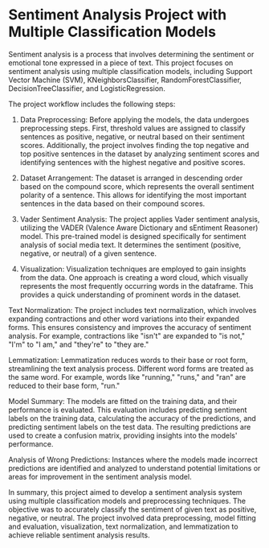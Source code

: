 # Sentiment Analysis Project with Multiple Classification Models
Sentiment analysis is a process that involves determining the sentiment or emotional tone expressed in a piece of text. This project focuses on sentiment analysis using multiple classification models, including Support Vector Machine (SVM), KNeighborsClassifier, RandomForestClassifier, DecisionTreeClassifier, and LogisticRegression.

The project workflow includes the following steps:

1. Data Preprocessing: Before applying the models, the data undergoes preprocessing steps. First, threshold values are assigned to classify sentences as positive, negative, or neutral based on their sentiment scores. Additionally, the project involves finding the top negative and top positive sentences in the dataset by analyzing sentiment scores and identifying sentences with the highest negative and positive scores.

2. Dataset Arrangement: The dataset is arranged in descending order based on the compound score, which represents the overall sentiment polarity of a sentence. This allows for identifying the most important sentences in the data based on their compound scores.

3. Vader Sentiment Analysis: The project applies Vader sentiment analysis, utilizing the VADER (Valence Aware Dictionary and sEntiment Reasoner) model. This pre-trained model is designed specifically for sentiment analysis of social media text. It determines the sentiment (positive, negative, or neutral) of a given sentence.

4. Visualization: Visualization techniques are employed to gain insights from the data. One approach is creating a word cloud, which visually represents the most frequently occurring words in the dataframe. This provides a quick understanding of prominent words in the dataset.

Text Normalization: The project includes text normalization, which involves expanding contractions and other word variations into their expanded forms. This ensures consistency and improves the accuracy of sentiment analysis. For example, contractions like "isn't" are expanded to "is not," "I'm" to "I am," and "they're" to "they are."

Lemmatization: Lemmatization reduces words to their base or root form, streamlining the text analysis process. Different word forms are treated as the same word. For example, words like "running," "runs," and "ran" are reduced to their base form, "run."

Model Summary: The models are fitted on the training data, and their performance is evaluated. This evaluation includes predicting sentiment labels on the training data, calculating the accuracy of the predictions, and predicting sentiment labels on the test data. The resulting predictions are used to create a confusion matrix, providing insights into the models' performance.

Analysis of Wrong Predictions: Instances where the models made incorrect predictions are identified and analyzed to understand potential limitations or areas for improvement in the sentiment analysis model.

In summary, this project aimed to develop a sentiment analysis system using multiple classification models and preprocessing techniques. The objective was to accurately classify the sentiment of given text as positive, negative, or neutral. The project involved data preprocessing, model fitting and evaluation, visualization, text normalization, and lemmatization to achieve reliable sentiment analysis results.
